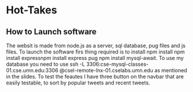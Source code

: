 # Hot-Takes



## How to Launch software

The websit is made from node.js as a server, sql database, pug files and js files. To launch the software firs thing required is to install npm install npm install expressnpm install express pug npm install mysql-await. To use my database you need to use ssh -L 3306:cse-mysql-classes-01.cse.umn.edu:3306 <umnx500>@csel-remote-lnx-01.cselabs.umn.edu as mentioned in the slides. To test the feautes I have three button on the navbar that are easily testable, to sort by popular tweets and recent tweets.